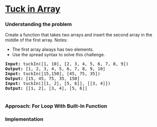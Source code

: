 # [Tuck in Array](https://edabit.com/challenge/7ysTEDruHz2prcJQ9)

### Understanding the problem

Create a function that takes two arrays and insert the second array in the middle of the first array.
Notes:
- The first array always has two elements.
- Use the spread syntax to solve this challenge.

<pre>
<b>Input:</b> tuckIn([1, 10], [2, 3, 4, 5, 6, 7, 8, 9])
<b>Output:</b> [1, 2, 3, 4, 5, 6, 7, 8, 9, 10] 
<b>Input:</b> tuckIn([15,150], [45, 75, 35])
<b>Output:</b> [15, 45, 75, 35, 150]
<b>Input:</b> tuckIn([[1, 2], [5, 6]], [[3, 4]])
<b>Output:</b> [[1, 2], [3, 4], [5, 6]]
</pre>

#
### Approach: For Loop With Built-In Function

### Implementation
```js


```
